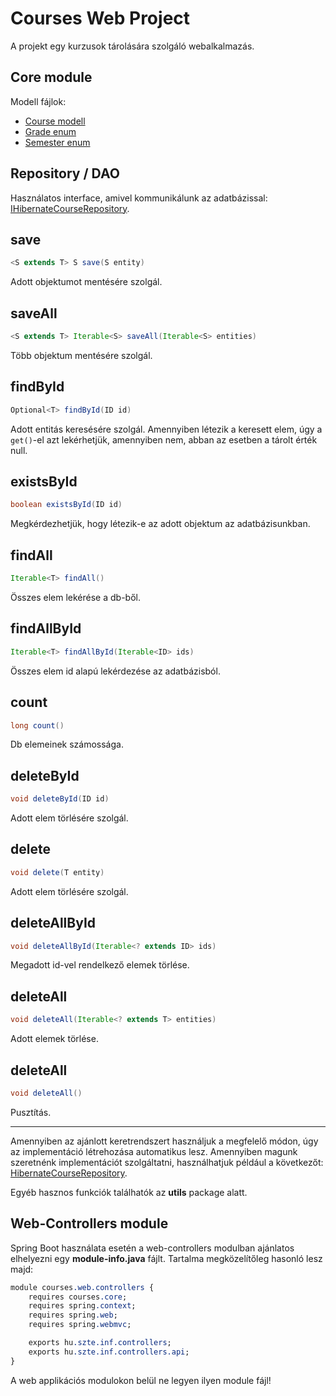 # Courses Web Project

A projekt egy kurzusok tárolására szolgáló webalkalmazás.

## Core module

Modell fájlok:
- [Course modell](./core/src/main/java/hu/szte/inf/models/Course.java)
- [Grade enum](./core/src/main/java/hu/szte/inf/models/Grade.java)
- [Semester enum](./core/src/main/java/hu/szte/inf/models/Semester.java)

## Repository / DAO

Használatos interface, amivel kommunikálunk az adatbázissal:
[IHibernateCourseRepository](./core/src/main/java/hu/szte/inf/repositories/IHibernateCourseRepository.java).

save
---
```java
<S extends T> S save(S entity)
```

Adott objektumot mentésére szolgál.

saveAll
---
```java
<S extends T> Iterable<S> saveAll(Iterable<S> entities)
```

Több objektum mentésére szolgál.

findById
---
```java
Optional<T> findById(ID id)
```

Adott entitás keresésére szolgál.
Amennyiben létezik a keresett elem, úgy a `get()`-el azt lekérhetjük,
amennyiben nem, abban az esetben a tárolt érték null.

existsById
---
```java
boolean existsById(ID id)
```

Megkérdezhetjük, hogy létezik-e az adott objektum az adatbázisunkban.

findAll
---
```java
Iterable<T> findAll()
```

Összes elem lekérése a db-ből.

findAllById
---
```java
Iterable<T> findAllById(Iterable<ID> ids)
```

Összes elem id alapú lekérdezése az adatbázisból.

count
---
```java
long count()
```

Db elemeinek számossága.

deleteById
---
```java
void deleteById(ID id)
```

Adott elem törlésére szolgál.

delete
---
```java
void delete(T entity)
```

Adott elem törlésére szolgál.

deleteAllById
---
```java
void deleteAllById(Iterable<? extends ID> ids)
```

Megadott id-vel rendelkező elemek törlése.

deleteAll
---
```java
void deleteAll(Iterable<? extends T> entities)
```

Adott elemek törlése.

deleteAll
---
```java
void deleteAll()
```

Pusztítás.

___

Amennyiben az ajánlott keretrendszert használjuk a megfelelő módon,
úgy az implementáció létrehozása automatikus lesz.
Amennyiben magunk szeretnénk implementációt szolgáltatni,
használhatjuk például a következőt:
[HibernateCourseRepository](./core/src/main/java/hu/szte/inf/repositories/HibernateCourseRepository.java).

Egyéb hasznos funkciók találhatók az **utils** package alatt.

## Web-Controllers module

Spring Boot használata esetén a web-controllers modulban ajánlatos elhelyezni egy **module-info.java** fájlt.
Tartalma megközelítőleg hasonló lesz majd:

```css
module courses.web.controllers {
    requires courses.core;
    requires spring.context;
    requires spring.web;
    requires spring.webmvc;

    exports hu.szte.inf.controllers;
    exports hu.szte.inf.controllers.api;
}
```

A web applikációs modulokon belül ne legyen ilyen module fájl!
